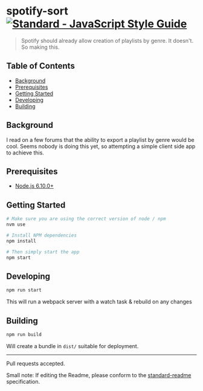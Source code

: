 # spotify-sort [![Standard - JavaScript Style Guide](https://img.shields.io/badge/code%20style-standard-brightgreen.svg)](http://standardjs.com/)

> Spotify should already allow creation of playlists by genre. It doesn't. So making this.

Table of Contents
-----------------

- [Background](#background)
- [Prerequisites](#prerequisites)
- [Getting Started](#getting-started)
- [Developing](#developing)
- [Building](#building)


Background
-----------

I read on a few forums that the ability to export a playlist by genre would be cool. Seems nobody is doing this yet, so attempting a simple client side app to achieve this.

Prerequisites
-------------

- [Node.js 6.10.0+](http://nodejs.org)

Getting Started
---------------

```bash
# Make sure you are using the correct version of node / npm
nvm use

# Install NPM dependencies
npm install

# Then simply start the app
npm start
```

Developing
----------

```bash
npm run start
```

This will run a webpack server with a watch task & rebuild on any changes

Building
--------
```bash
npm run build
````

Will create a bundle in `dist/` suitable for deployment.

---

Pull requests accepted.

Small note: If editing the Readme, please conform to the [standard-readme](https://github.com/RichardLitt/standard-readme) specification.
